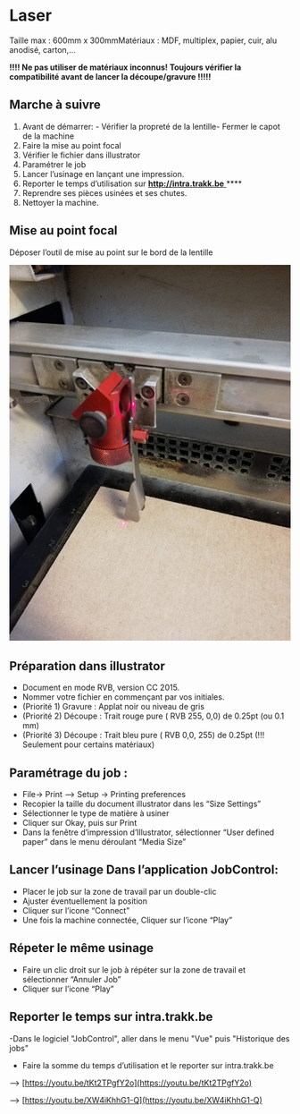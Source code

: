 # Laser

Taille max : 600mm x 300mmMatériaux : MDF, multiplex, papier, cuir, alu anodisé, carton,...

**!!!! Ne pas utiliser de matériaux inconnus! Toujours vérifier la compatibilité avant de lancer la découpe/gravure !!!!!**    

## **Marche à suivre**  

1. Avant de démarrer: - Vérifier la propreté de la lentille- Fermer le capot de la machine
2. Faire la mise au point focal
3. Vérifier le fichier dans illustrator
4.  Paramétrer le job  
5. Lancer l’usinage en lançant une impression.
6. Reporter le temps d’utilisation sur [**http://intra.trakk.be** ](http://intra.trakk.be%20)\*\*\*\*
7. Reprendre ses pièces usinées et ses chutes. 
8. Nettoyer la machine.    

## **Mise au point focal**

Déposer l’outil de mise au point  sur le bord de la lentille

![](../.gitbook/assets/image%20%288%29.png)



## Préparation dans illustrator

* Document en mode RVB, version CC 2015.
* Nommer votre fichier en commençant par vos initiales.
* \(Priorité 1\) Gravure : Applat noir ou niveau de gris  
* \(Priorité 2\) Découpe  : Trait rouge pure \( RVB 255, 0,0\) de 0.25pt  \(ou 0.1 mm\)
* \(Priorité 3\) Découpe  : Trait bleu pure \( RVB 0,0, 255\) de 0.25pt  \(!!! Seulement pour certains matériaux\)

## Paramétrage du job :

* File-&gt; Print --&gt; Setup -&gt; Printing preferences
* Recopier la taille du document illustrator dans les “Size Settings”
* Sélectionner le type de matière à usiner
* Cliquer sur Okay, puis sur Print
* Dans la fenêtre d’impression d’Illustrator, sélectionner  “User defined paper” dans le menu déroulant  “Media Size”

## Lancer l’usinage Dans l’application JobControl:

* Placer le job sur la zone de travail par un double-clic
* Ajuster éventuellement la position
* Cliquer sur l’icone “Connect”
* Une fois la machine connectée, Cliquer sur l’icone “Play”

## Répeter le même usinage

* Faire un clic droit sur le job à répéter sur la zone de travail et sélectionner “Annuler Job”
* Cliquer sur l’icone “Play”

## Reporter le temps sur intra.trakk.be

 -Dans le logiciel "JobControl", aller dans le menu "Vue" puis "Historique des jobs"

* Faire la somme du temps d’utilisation et le reporter sur intra.trakk.be

--&gt; [https://youtu.be/tKt2TPgfY2o](https://youtu.be/tKt2TPgfY2o)

--&gt; [https://youtu.be/XW4iKhhG1-Q](https://youtu.be/XW4iKhhG1-Q)



